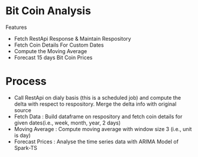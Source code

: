 # Bit Coin Analysis
  Features
   - Fetch RestApi Response & Maintain Respository 
   - Fetch Coin Details For Custom Dates
  -  Compute the Moving Average
  -  Forecast 15 days Bit Coin Prices

# Process

  - Call RestApi on dialy basis (this is a scheduled job) and compute the delta with respect to respository. Merge the delta info with original source
  - Fetch Data : Build dataframe on respository and fetch coin details for given dates(i.e., week, month, year, 2 days)
  - Moving Average : Compute moving average with window size 3 (i.e., unit is day)
  - Forecast Prices : Analyse the time series data with ARIMA Model of Spark-TS 
  